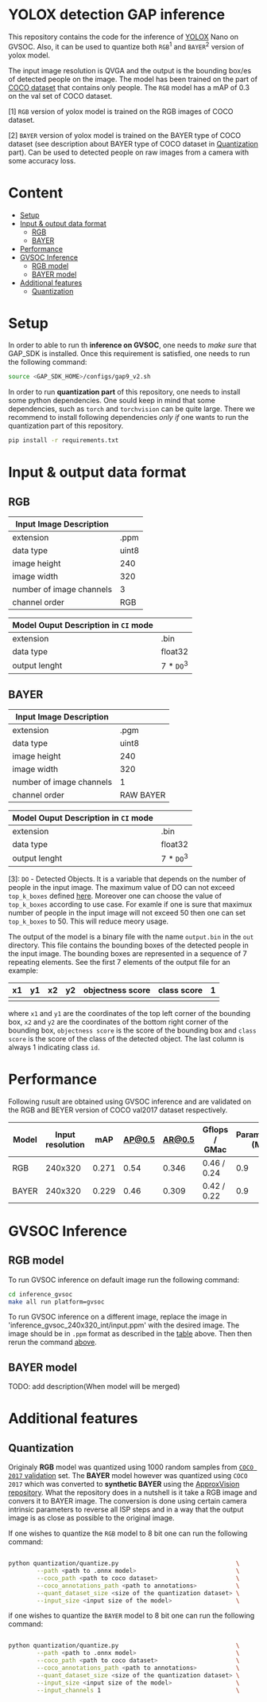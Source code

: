 # YOLOX detection GAP inference

This repository contains the code for the inference of [YOLOX](https://arxiv.org/pdf/2107.08430.pdf) Nano on GVSOC.
Also, it can be used to quantize both `RGB`<sup>1</sup> and `BAYER`<sup>2</sup> version of yolox model.


The input image resolution is QVGA and the output is the bounding box/es of detected people on the image. The model has been trained on the part of [COCO dataset](https://cocodataset.org/#home) that contains only people. The `RGB` model has a mAP of 0.3 on the val set of COCO dataset. 

[1] `RGB` version of yolox model is trained on the RGB images of COCO dataset.  


[2] `BAYER` version of yolox model is trained on the BAYER type of COCO dataset (see description about BAYER type of COCO dataset in [Quantization](###Quantization) part). Can be used to detected people on raw images from a camera with some accuracy loss.

# Content 
 <!-- * [Requirements](#requirements) -->
 * [Setup](#Setup)
 * [Input & output data format](#Input-&-output-data-format)
   * [RGB](##RGB)
   * [BAYER](##BAYER)
 * [Performance](#Performance)
 * [GVSOC Inference](#GVSOC-Inference)
   * [RGB model](##RGB-model)
   * [BAYER model](##BAYER-model)
 * [Additional features](#Additional-features)
   * [Quantization](##Quantization)

# Setup


In order to able to run th **inference on GVSOC**, one needs to *make sure* that GAP_SDK is installed. Once this requirement is satisfied, one needs to run the following command: 

```bash
source <GAP_SDK_HOME>/configs/gap9_v2.sh
```

In order to run **quantization part** of this repository, one needs to install some python dependencies. One sould keep in mind that some dependencies, such as `torch` and `torchvision` can be quite large. There we recommend to install following dependencies *only if* one wants to run the quantization part of this repository. 

```bash
pip install -r requirements.txt
```

# Input & output data format

## RGB 
<!-- See the `audio` folder with examples of input data. -->

| Input Image Description   |          |
|---------------------------|----------|
| extension                 | .ppm     |
| data type                 | uint8    |
| image height              | 240      |
| image width               | 320      |
| number of image channels  | 3        |
| channel order             | RGB      |

| Model Ouput Description in `CI` mode |              |          
|---------------------------|-----------------------|
| extension                 | .bin                  |
| data type                 | float32               |
| output lenght             | 7 * `DO`<sup>3</sup>    |


## BAYER 

| Input Image Description   |          |
|---------------------------|----------|
| extension                 | .pgm     |
| data type                 | uint8    |
| image height              | 240      |
| image width               | 320      |
| number of image channels  | 1        |
| channel order             | RAW BAYER|

| Model Ouput Description in `CI` mode |              |          
|---------------------------|-----------------------|
| extension                 | .bin                  |
| data type                 | float32               |
| output lenght             | 7 * `DO`<sup>3</sup>    |

[3]: `DO` - Detected Objects. It is a variable that depends on the number of people in the input image. The maximum value of DO can not exceed `top_k_boxes` defined [here](./inference_gvsoc_240x320_int/main.h). Moreover one can choose the value of `top_k_boxes` according to use case. For examle if one is sure that maximux number of people in the input image will not exceed 50 then one can set `top_k_boxes` to 50. This will reduce meory usage.

The output of the model is a binary file with the name `output.bin` in the `out` directory. This file contains the bounding boxes of the detected people in the input image. The bounding boxes are represented in a sequence of 7 repeating elements. See the first 7 elements of the output file for an example:

| x1 | y1 | x2 | y2 | objectness score | class score | 1 |
|----|----|----|----|------------------|-------------|---|
|    |    |    |    |                  |             |   |

where `x1` and `y1` are the coordinates of the top left corner of the bounding box, `x2` and `y2` are the coordinates of the bottom right corner of the bounding box, `objectness score` is the score of the bounding box and `class score` is the score of the class of the detected object. The last column is always 1 indicating class `id`.



# Performance 


Following rusult are obtained using GVSOC inference and are validated on the RGB and BEYER version of COCO val2017 dataset respectively. 

| Model | Input resolution | mAP | AP@0.5 | AR@0.5| Gflops / GMac | Parameters (M) | Size (MB) |
|-------|------------------|-----|--------|-------|---------------|----------------|-----------|
| RGB   | 240x320          | 0.271 | 0.54 | 0.346 | 0.46 / 0.24   | 0.9            | 3,5       |
| BAYER | 240x320          | 0.229 | 0.46 | 0.309 | 0.42 / 0.22   | 0.9            | 3,5       |



# GVSOC Inference

## RGB model
To run GVSOC inference on default image run the following command:

```bash
cd inference_gvsoc
make all run platform=gvsoc
```

To run GVSOC inference on a different image, replace the image in 'inference_gvsoc_240x320_int/input.ppm' with the desired image. The image should be in `.ppm` format as described in the [table](#input-output-data-format) above. Then then rerun the command [above](#gvsoc-inference). 

## BAYER model

TODO: add description(When model will be merged)



# Additional features

## Quantization

Originaly **RGB** model was quantized using 1000 random samples from [`COCO 2017` validation](http://images.cocodataset.org/zips/val2017.zip) set. The **BAYER** model however was quantized using `COCO 2017` which was converted to **synthetic BAYER** using the [ApproxVision repository](https://github.com/cucapra/approx-vision). What the repository does in a nutshell is it take a RGB image and convers it to BAYER image. The conversion is done using certain camera intrinsic parameters to reverse all ISP steps and in a way that the output image is as close as possible to the original image.

If one wishes to quantize the `RGB` model to 8 bit one can run the following command:

```bash

python quantization/quantize.py                                 \
        --path <path to .onnx model>                            \
        --coco_path <path to coco dataset>                      \
        --coco_annotations_path <path to annotations>           \
        --quant_dataset_size <size of the quantization dataset> \
        --input_size <input size of the model>                  \

```

if one wishes to quantize the `BAYER` model to 8 bit one can run the following command:

```bash

python quantization/quantize.py                                 \
        --path <path to .onnx model>                            \
        --coco_path <path to coco dataset>                      \
        --coco_annotations_path <path to annotations>           \
        --quant_dataset_size <size of the quantization dataset> \
        --input_size <input size of the model>                  \
        --input_channels 1                                      \

```




